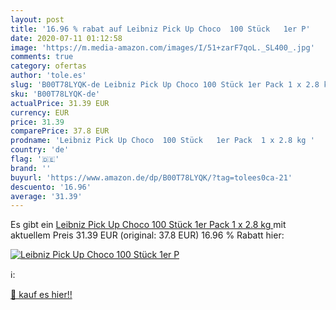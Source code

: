 ```yaml
---
layout: post
title: '16.96 % rabat auf Leibniz Pick Up Choco  100 Stück   1er P'
date: 2020-07-11 01:12:58
image: 'https://m.media-amazon.com/images/I/51+zarF7qoL._SL400_.jpg'
comments: true
category: ofertas
author: 'tole.es'
slug: 'B00T78LYQK-de Leibniz Pick Up Choco 100 Stück 1er Pack 1 x 2.8 kg'
sku: 'B00T78LYQK-de'
actualPrice: 31.39 EUR
currency: EUR
price: 31.39
comparePrice: 37.8 EUR
prodname: 'Leibniz Pick Up Choco  100 Stück   1er Pack  1 x 2.8 kg '
country: 'de'
flag: '🇩🇪'
brand: ''
buyurl: 'https://www.amazon.de/dp/B00T78LYQK/?tag=tolees0ca-21'
descuento: '16.96'
average: '31.39'
---
```


Es gibt ein [Leibniz Pick Up Choco  100 Stück   1er Pack  1 x 2.8 kg ](https://www.amazon.de/dp/B00T78LYQK/?tag=tolees0ca-21) mit aktuellem Preis 31.39 EUR (original: 37.8 EUR) 16.96 % Rabatt hier:

[![Leibniz Pick Up Choco  100 Stück   1er P](https://m.media-amazon.com/images/I/51+zarF7qoL._SL400_.jpg)](https://www.amazon.de/dp/B00T78LYQK/?tag=tolees0ca-21)

ℹ️:


[🛒 kauf es hier!!](https://www.amazon.de/dp/B00T78LYQK/?tag=tolees0ca-21)
